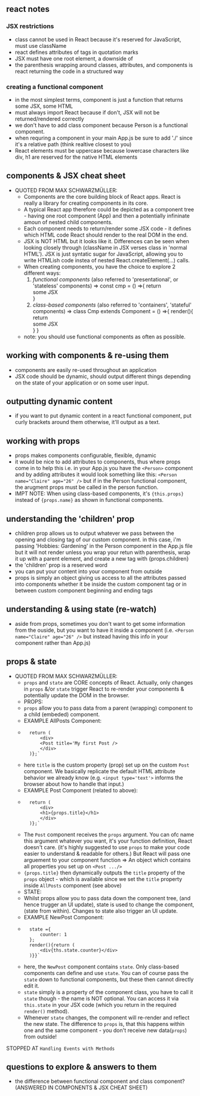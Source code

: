 ## react notes

### JSX restrictions
- class cannot be used in React because it's reserved for JavaScript, must use className
- react defines attributes of tags in quotation marks
- JSX must have one root element, a downside of 
- the parenthesis wrapping around classes, attributes, and components is react returning the code in a structured way

### creating a functional component 
- in the most simplest terms, component is just a function that returns some JSX, some HTML
- must always import React because if don't, JSX will not be returned/rendered correctly
- we don't have to add class component because Person is a functional component. 
- when requring a component in your main App.js be sure to add './' since it's a relative path (think realtive closest to you)
- React elements must be uppercase because lowercase characters like div, h1 are reserved for the native HTML elements

## components & JSX cheat sheet
- QUOTED FROM MAX SCHWARZMÜLLER: 
    - Components are the core building block of React apps. React is really a library for creating components in its core.
    - A typical React app therefore could be depicted as a component tree - having one root component (App) and then a potentially infininate amoun of nested child components. 
    - Each component needs to return/render some JSX code - it defines which HTML code React should render to the real DOM in the end. 
    - JSX is NOT HTML but it looks like it. Differences can be seen when looking closely through (className in JSX verses class in 'normal HTML'). JSX is just syntatic sugar for JavaScript, allowing you to write HTMLish code instea of nested React.createElement(...) calls. 
    - When creating components, you have the choice to explore 2 different ways: 
        1. *functional components* (also referred to 'presentational', or 'stateless' components) => const cmp = () =>{ return <div>some JSX </div>} 
        2. *class-based components* (also referred to 'containers', 'stateful' components) => class Cmp extends Component = () =>{ render(){ return <div>some JSX </div>} }
    - note: you should use functional components as often as possible. 

## working with components & re-using them
- components are easily re-used throughout an application
- JSX code should be dynamic, should output different things depending on the state of your application or on some user input. 

## outputting dynamic content
- if you want to put dynamic content in a react functional component, put curly brackets around them otherwise, it'll output as a text. 

## working with props
- props makes components configurable, flexible, dynamic
- it would be nice to add attributes to components, thus where props come in to help this i.e. in your App.js you have the `<Person>` component and by adding attributes it would look something like this: `<Person name="Claire" age="26" />` but if in the Person functional component, the arugment props must be called in the person function. 
- IMPT NOTE: When using class-based components, it's `{this.props}` instead of `{props.name}` as shown in functional components.

## understanding the 'children' prop
- children prop allows us to output whatever we pass between the opening and closing tag of our custom component. in this case, i'm passing 'Hobbies: Gardening' in the Person component in the App.js file but it will not render unless you wrap your retun with parenthesis, wrap it up with a parent element, and create a new tag with {props.children}
- the 'children' prop is a reserved word
- you can put your content into your component from outside
- props is simply an object giving us access to all the attributes passed into components whether it be inside the custom component tag or in between custom component beginning and ending tags 

## understanding & using state (re-watch)
- aside from props, sometimes you don't want to get some information from the ouside, but you want to have it inside a component (i.e. `<Person name="Claire" age="26" />` but instead having this info in your component rather than App.js)

## props & state
- QUOTED FROM MAX SCHWARZMÜLLER: 
    - `props` and `state` are CORE concepts of React. Actually, only changes in `props` &/or `state` trigger React to re-render your components & potentially update the DOM in the browser.
    - PROPS: 
    - `props` allow you to pass data from a parent (wrapping) component to a child (embeded) component. 
    - EXAMPLE AllPosts Component: 
    - ```const posts = () => {
        return (
            <div>
            <Post title='My first Post />
            </div>
        )};`
    - here `title` is the custom property (prop) set up on the custom `Post` component. We basically replicate the default HTML attribute behavior we already know (e.g. `<input type='text'>` informs the browser about how to handle that input.)
    - EXAMPLE Post Component (related to above):
    - ```const post = (props) => {
        return (
            <div>
            <h1>{props.title}</h1>
            </div>
        )};`
    - The `Post` component receives the `props` argument. You can ofc name this argument whatever you want, it's your function definition, React doesn't care. (it's highly suggested to use `props` to make your code easier to understand & readable for others.) But React will pass one arguement to your component function => An object which contains all properties you set up on `<Post .../>`
    - `{props.title}` then dynamically outputs the `title` property of the `props` object - which is available since we set the `title` property inside `AllPosts` component (see above)
    - STATE:
    - Whilst props allow you to pass data down the component tree, (and hence trugger an UI update), state is used to change the component, (state from within). Changes to state also trigger an UI update. 
    - EXAMPLE NewPost Component: 
    - ```class NewPost extends Component {
        state ={
            counter: 1
        };
        render(){return (
            <div{ths.state.counter}</div>
        )}}`
    - here, the `NewPost` component contains `state`. Only class-based components can define and use `state`. You can of course pass the `state` down to functional components, but these then cannot directly edit it. 
    - `state` simply is a property of the component class, you have to call it `state` though - the name is NOT optional. You can access it via `this.state` in your JSX code (which you return in the required `render()` method).
    - Whenever `state` changes, the component will re-render and reflect the new state. The difference to `props` is, that this happens within one and the same component - you don't receive new data(`props`) from outside!


STOPPED AT `Handling Events with Methods`


## questions to explore & answers to them
- the difference between functional component and class component? (ANSWERED IN COMPONENTS & JSX CHEAT SHEET)